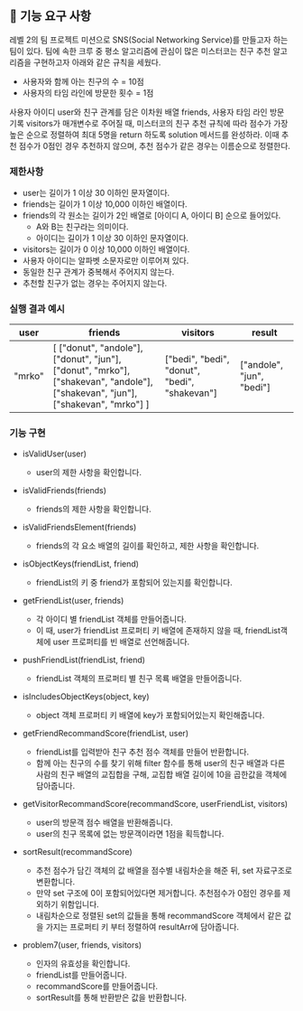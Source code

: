 ## 🚀 기능 요구 사항

레벨 2의 팀 프로젝트 미션으로 SNS(Social Networking Service)를 만들고자 하는 팀이 있다. 팀에 속한 크루 중 평소 알고리즘에 관심이 많은 미스터코는 친구 추천 알고리즘을 구현하고자 아래와 같은 규칙을 세웠다.
- 사용자와 함께 아는 친구의 수 = 10점 
- 사용자의 타임 라인에 방문한 횟수 = 1점

사용자 아이디 user와 친구 관계를 담은 이차원 배열 friends, 사용자 타임 라인 방문 기록 visitors가 매개변수로 주어질 때, 미스터코의 친구 추천 규칙에 따라 점수가 가장 높은 순으로 정렬하여 최대 5명을 return 하도록 solution 메서드를 완성하라. 이때 추천 점수가 0점인 경우 추천하지 않으며, 추천 점수가 같은 경우는 이름순으로 정렬한다.

### 제한사항

- user는 길이가 1 이상 30 이하인 문자열이다.
- friends는 길이가 1 이상 10,000 이하인 배열이다.
- friends의 각 원소는 길이가 2인 배열로 [아이디 A, 아이디 B] 순으로 들어있다.
  - A와 B는 친구라는 의미이다.
  - 아이디는 길이가 1 이상 30 이하인 문자열이다.
- visitors는 길이가 0 이상 10,000 이하인 배열이다.
- 사용자 아이디는 알파벳 소문자로만 이루어져 있다.
- 동일한 친구 관계가 중복해서 주어지지 않는다.
- 추천할 친구가 없는 경우는 주어지지 않는다.

### 실행 결과 예시

| user   | friends                                                                                                                         | visitors                                      | result                    |
| ------ | ------------------------------------------------------------------------------------------------------------------------------- | --------------------------------------------- | ------------------------- |
| "mrko" | [ ["donut", "andole"], ["donut", "jun"], ["donut", "mrko"], ["shakevan", "andole"], ["shakevan", "jun"], ["shakevan", "mrko"] ] | ["bedi", "bedi", "donut", "bedi", "shakevan"] | ["andole", "jun", "bedi"] |

### 기능 구현
- isValidUser(user)
  - user의 제한 사항을 확인합니다.

- isValidFriends(friends)
  - friends의 제한 사항을 확인합니다.

- isValidFriendsElement(friends)
  - friends의 각 요소 배열의 길이를 확인하고, 제한 사항을 확인합니다.

- isObjectKeys(friendList, friend)
  - friendList의 키 중 friend가 포함되어 있는지를 확인합니다.

- getFriendList(user, friends)
  - 각 아이디 별 friendList 객체를 만들어줍니다.
  - 이 때, user가 friendList 프로퍼티 키 배열에 존재하지 않을 때, friendList객체에 user 프로퍼티를 빈 배열로 선언해줍니다.

- pushFriendList(friendList, friend)
  - friendList 객체의 프로퍼티 별 친구 목룍 배열을 만들어줍니다.

- isIncludesObjectKeys(object, key)
  - object 객체 프로퍼티 키 배열에 key가 포함되어있는지 확인해줍니다.

- getFriendRecommandScore(friendList, user)
  - friendList를 입력받아 친구 추천 점수 객체를 만들어 반환합니다.
  - 함께 아는 친구의 수를 찾기 위해 filter 함수를 통해 user의 친구 배열과 다른 사람의 친구 배열의 교집합을 구해, 교집합 배열 길이에 10을 곱한값을 객체에 담아줍니다.

- getVisitorRecommandScore(recommandScore, userFriendList, visitors)
  - user의 방문객 점수 배열을 반환해줍니다.
  - user의 친구 목록에 없는 방문객이라면 1점을 획득합니다.

- sortResult(recommandScore)
  - 추천 점수가 담긴 객체의 값 배열을 점수별 내림차순을 해준 뒤, set 자료구조로 변환합니다.
  - 만약 set 구조에 0이 포함되어있다면 제거합니다. 추천점수가 0점인 경우를 제외하기 위함입니다.
  - 내림차순으로 정렬된 set의 값들을 통해 recommandScore 객체에서 같은 값을 가지는 프로퍼티 키 부터 정렬하여 resultArr에 담아줍니다.

- problem7(user, friends, visitors)
  - 인자의 유효성을 확인합니다.
  - friendList를 만들어줍니다.
  - recommandScore를 만들어줍니다.
  - sortResult를 통해 반환받은 값을 반환합니다.
